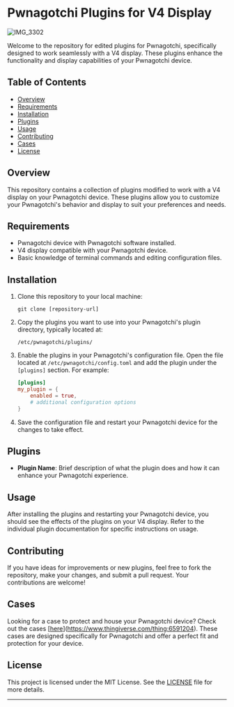 

# Pwnagotchi Plugins for V4 Display

![IMG_3302](https://github.com/vanshksingh/Pwnagotchi_Plugins/assets/114809624/9522b5ae-37c1-4c08-8e66-f99d2e10edf0)


Welcome to the repository for edited plugins for Pwnagotchi, specifically designed to work seamlessly with a V4 display. These plugins enhance the functionality and display capabilities of your Pwnagotchi device.

## Table of Contents

- [Overview](#overview)
- [Requirements](#requirements)
- [Installation](#installation)
- [Plugins](#plugins)
- [Usage](#usage)
- [Contributing](#contributing)
- [Cases](#cases)
- [License](#license)

## Overview

This repository contains a collection of plugins modified to work with a V4 display on your Pwnagotchi device. These plugins allow you to customize your Pwnagotchi's behavior and display to suit your preferences and needs.

## Requirements

- Pwnagotchi device with Pwnagotchi software installed.
- V4 display compatible with your Pwnagotchi device.
- Basic knowledge of terminal commands and editing configuration files.

## Installation

1. Clone this repository to your local machine:
    ```shell
    git clone [repository-url]
    ```

2. Copy the plugins you want to use into your Pwnagotchi's plugin directory, typically located at:
    ```shell
    /etc/pwnagotchi/plugins/
    ```

3. Enable the plugins in your Pwnagotchi's configuration file. Open the file located at `/etc/pwnagotchi/config.toml` and add the plugin under the `[plugins]` section. For example:
    ```toml
    [plugins]
    my_plugin = {
        enabled = true,
        # additional configuration options
    }
    ```

4. Save the configuration file and restart your Pwnagotchi device for the changes to take effect.

## Plugins

- **Plugin Name**: Brief description of what the plugin does and how it can enhance your Pwnagotchi experience.

## Usage

After installing the plugins and restarting your Pwnagotchi device, you should see the effects of the plugins on your V4 display. Refer to the individual plugin documentation for specific instructions on usage.

## Contributing

If you have ideas for improvements or new plugins, feel free to fork the repository, make your changes, and submit a pull request. Your contributions are welcome!

## Cases

Looking for a case to protect and house your Pwnagotchi device? Check out the cases [[here](link-to-cases)](https://www.thingiverse.com/thing:6591204). These cases are designed specifically for Pwnagotchi and offer a perfect fit and protection for your device.

## License

This project is licensed under the MIT License. See the [LICENSE](LICENSE) file for more details.

---
